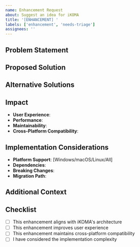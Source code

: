 ```yaml
---
name: Enhancement Request
about: Suggest an idea for iKOMA
title: '[ENHANCEMENT] '
labels: ['enhancement', 'needs-triage']
assignees: ''
---
```


## Problem Statement
<!-- A clear and concise description of what problem this enhancement would solve -->

## Proposed Solution
<!-- A clear and concise description of what you want to happen -->

## Alternative Solutions
<!-- A clear and concise description of any alternative solutions you've considered -->

## Impact
- **User Experience**: 
- **Performance**: 
- **Maintainability**: 
- **Cross-Platform Compatibility**: 

## Implementation Considerations
- **Platform Support**: [Windows/macOS/Linux/All]
- **Dependencies**: 
- **Breaking Changes**: 
- **Migration Path**: 

## Additional Context
<!-- Add any other context, mockups, or examples here -->

## Checklist
- [ ] This enhancement aligns with iKOMA's architecture
- [ ] This enhancement improves user experience
- [ ] This enhancement maintains cross-platform compatibility
- [ ] I have considered the implementation complexity 